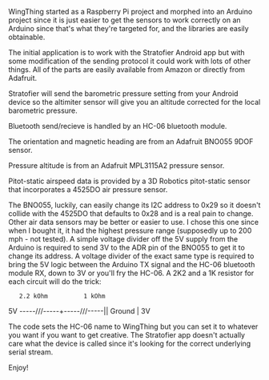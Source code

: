 WingThing started as a Raspberry Pi project and morphed into an Arduino project since it is just easier to get the sensors to work correctly on an Arduino since that's what they're targeted for, and the libraries are easily obtainable.

The initial application is to work with the Stratofier Android app but with some modification of the sending protocol it could work with lots of other things.  All of the parts are easily available from Amazon or directly from Adafruit.

Stratofier will send the barometric pressure setting from your Android device so the altimiter sensor will give you an altitude corrected for the local barometric pressure.

Bluetooth send/recieve is handled by an HC-06 bluetooth module.

The orientation and magnetic heading are from an Adafruit BNO055 9DOF sensor.

Pressure altitude is from an Adafruit MPL3115A2 pressure sensor.

Pitot-static airspeed data is provided by a 3D Robotics pitot-static sensor that incorporates a 4525DO air pressure sensor.

The BNO055, luckily, can easily change its I2C address to 0x29 so it doesn't collide with the 4525DO that defaults to 0x28 and is a real pain to change.  Other air data sensors may be better or easier to use.  I chose this one since when I bought it, it had the highest pressure range (supposedly up to 200 mph - not tested).  A simple voltage divider off the 5V supply from the Arduino is required to send 3V to the ADR pin of the BNO055 to get it to change its address.  A voltage divider of the exact same type is required to bring the 5V logic between the Arduino TX signal and the HC-06 bluetooth module RX, down to 3V or you'll fry the HC-06.  A 2K2 and a 1K resistor for each circuit will do the trick:

       2.2 kOhm          1 kOhm
5V -----/\/\/\-----+-----/\/\/\-----|| Ground
                   |
                   3V

The code sets the HC-06 name to WingThing but you can set it to whatever you want if you want to get creative.  The Stratofier app doesn't actually care what the device is called since it's looking for the correct underlying serial stream.

Enjoy!
